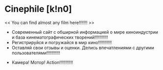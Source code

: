   # Сinephile [k!n0]
<< You can find almost any film here!!!!!!! >>

- Современный сайт с обширной информацией о мире киноиндустрии и база кинематографических творений!!!!!!!!!!!
- Регистрируйся и погружайся в мир кино!!!!!!!!!!!
- Оставляй свои отзывы и оценки. Делись впечатлениями с другими пользователями!!!!!!!!!!!

* Камера! Мотор! Action!!!!!!!!!!!

